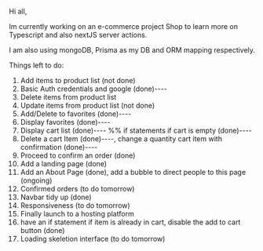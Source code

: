 Hi all, 

Im currently working on an e-commerce project Shop to learn more on Typescript and also nextJS server actions.

I am also using mongoDB, Prisma as my DB and ORM mapping respectively.

Things left to do: 
1) Add items to product list (not done)
2) Basic Auth credentials and google (done)----
3) Delete items from product list
4) Update items from product list (not done)
5) Add/Delete to favorites (done)----
6) Display favorites (done)----
7) Display cart list (done)---- %% if statements if cart is empty (done)----
8) Delete a cart Item (done)----, change a quantity cart item with confirmation (done)----
9) Proceed to confirm an order (done)
10) Add a landing page (done)
11) Add an About Page (done), add a bubble to direct people to this page (ongoing)
12) Confirmed orders (to do tomorrow)
13) Navbar tidy up (done)
14) Responsiveness (to do tomorrow)
16) Finally launch to a hosting platform
17) have an if statement if item is already in cart, disable the add to cart button (done)
18) Loading skeletion interface (to do tomorrow)
